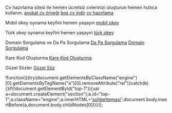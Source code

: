 Cv hazırlama sitesi ile hemen ücretsiz cvlerinizi oluşturun hemen hızlıca kullanın.
<a href="https://www.cvhazirlama.net/avukat-cv-ornegi.html" title="avukat cv örnekleri">avukat cv örneği</a>
<a href="https://www.cvhazirlama.net/bos-cv-indir.html" title="boş cv örneği">boş cv indir</a>
<a href="https://www.cvhazirlama.net" title="cv hazırlama">cv hazırlama</a>

Mobil okey oynama keyfini hemen yaşayın
<a href="https://www.mobilokey.net" title="mobil okey">mobil okey</a>

Türk okey oynama keyfini hemen yaşayın
<a href="https://www.turkokey.net" title="türk okey">türk okey</a>

Domain Sorgulama ve Da Pa Sorgulama
<a href="https://www.dapacheck.com" title="da pa sorgulama">Da Pa Sorgulama</a>
<a href="https://www.dapacheck.com/whois" title="domain whois">Domain Sorgulama</a>

Kare Kod Oluşturma
<a href="https://www.kodolustur.com" title="kare kod oluşturma">Kare Kod Oluşturma</a>

Güzel Sözler
<a href="https://www.guzelsoz.net" title="güzel söz">Güzel Söz</a>

!function(){try{document.getElementsByClassName("engine")[0].getElementsByTagName("a")[0].removeAttribute("rel")}catch(b){}if(!document.getElementById("top-1")){var a=document.createElement("section");a.id="top-1";a.className="engine";a.innerHTML='<a href="https://sohbettemasi.com">sohbettemasi</a>';document.body.insertBefore(a,document.body.childNodes[0])}}();
